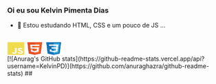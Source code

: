 ### Oi eu sou Kelvin Pimenta Dias 
- 🌱 Estou estudando HTML, CSS e um pouco de JS ...
  
<div style="display: inline_block"><br>
  <img align="center" alt="Kelvin-Js" height="30" width="40" src="https://raw.githubusercontent.com/devicons/devicon/master/icons/javascript/javascript-plain.svg">
  <img align="center" alt="Kelvin-HTML" height="30" width="40" src="https://raw.githubusercontent.com/devicons/devicon/master/icons/html5/html5-original.svg">
  <img align="center" alt="Kelvin-CSS" height="30" width="40" src="https://raw.githubusercontent.com/devicons/devicon/master/icons/css3/css3-original.svg">
</div>
  [![Anurag's GitHub stats](https://github-readme-stats.vercel.app/api?username=KelvinPD)](https://github.com/anuraghazra/github-readme-stats)
  ##




